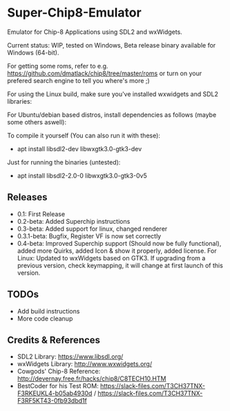 # Super-Chip8-Emulator
Emulator for Chip-8 Applications using SDL2 and wxWidgets.

Current status: WIP, tested on Windows, Beta release binary available for Windows (64-bit).

For getting some roms, refer to e.g. https://github.com/dmatlack/chip8/tree/master/roms or turn on your prefered search engine to tell you where's more ;)

For using the Linux build, make sure you've installed wxwidgets and SDL2 libraries:

For Ubuntu/debian based distros, install dependencies as follows (maybe some others aswell):

To compile it yourself (You can also run it with these):
- apt install libsdl2-dev libwxgtk3.0-gtk3-dev

Just for running the binaries (untested):
- apt install libsdl2-2.0-0 libwxgtk3.0-gtk3-0v5 

## Releases
- 0.1: First Release
- 0.2-beta: Added Superchip instructions
- 0.3-beta: Added support for linux, changed renderer
- 0.3.1-beta: Bugfix, Register VF is now set correctly
- 0.4-beta: Improved Superchip support (Should now be fully functional), added more Quirks, added Icon & show it properly, added license. For Linux: Updated to wxWidgets based on GTK3. If upgrading from a previous version, check keymapping, it will change at first launch of this version.

## TODOs
- Add build instructions
- More code cleanup

## Credits & References
- SDL2 Library: https://www.libsdl.org/
- wxWidgets Library: http://www.wxwidgets.org/
- Cowgods' Chip-8 Reference: http://devernay.free.fr/hacks/chip8/C8TECH10.HTM
- BestCoder for his Test ROM: https://slack-files.com/T3CH37TNX-F3RKEUKL4-b05ab4930d / https://slack-files.com/T3CH37TNX-F3RF5KT43-0fb93dbd1f
